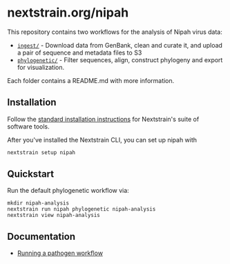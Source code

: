 # nextstrain.org/nipah

This repository contains two workflows for the analysis of Nipah virus data:

- [`ingest/`](./ingest) - Download data from GenBank, clean and curate it, and upload a pair of sequence and metadata files to S3
- [`phylogenetic/`](./phylogenetic) - Filter sequences, align, construct phylogeny and export for visualization.

Each folder contains a README.md with more information.

## Installation

Follow the [standard installation instructions](https://docs.nextstrain.org/en/latest/install.html) for Nextstrain's suite of software tools.

After you've installed the Nextstrain CLI, you can set up nipah with

```bash
nextstrain setup nipah
```

## Quickstart

Run the default phylogenetic workflow via:
```
mkdir nipah-analysis
nextstrain run nipah phylogenetic nipah-analysis
nextstrain view nipah-analysis
```

## Documentation

- [Running a pathogen workflow](https://docs.nextstrain.org/en/latest/tutorials/running-a-workflow.html)